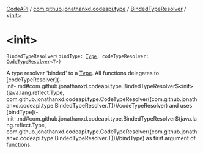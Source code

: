 [CodeAPI](../../index.md) / [com.github.jonathanxd.codeapi.type](../index.md) / [BindedTypeResolver](index.md) / [&lt;init&gt;](.)

# &lt;init&gt;

`BindedTypeResolver(bindType: `[`Type`](http://docs.oracle.com/javase/6/docs/api/java/lang/reflect/Type.html)`, codeTypeResolver: `[`CodeTypeResolver`](../-code-type-resolver/index.md)`<T>)`

A type resolver 'binded' to a [Type](http://docs.oracle.com/javase/6/docs/api/java/lang/reflect/Type.html). All functions delegates to [codeTypeResolver](-init-.md#com.github.jonathanxd.codeapi.type.BindedTypeResolver$<init>(java.lang.reflect.Type, com.github.jonathanxd.codeapi.type.CodeTypeResolver((com.github.jonathanxd.codeapi.type.BindedTypeResolver.T)))/codeTypeResolver) and uses [bindType](-init-.md#com.github.jonathanxd.codeapi.type.BindedTypeResolver$<init>(java.lang.reflect.Type, com.github.jonathanxd.codeapi.type.CodeTypeResolver((com.github.jonathanxd.codeapi.type.BindedTypeResolver.T)))/bindType)
as first argument of functions.

